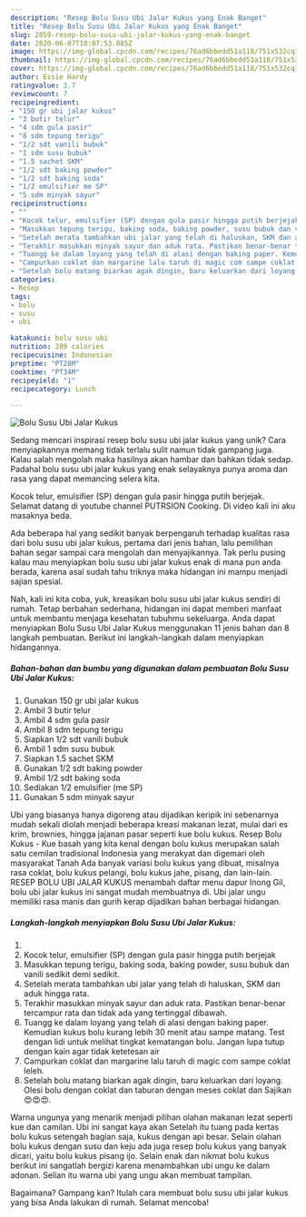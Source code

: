 ```yaml
---
description: "Resep Bolu Susu Ubi Jalar Kukus yang Enak Banget"
title: "Resep Bolu Susu Ubi Jalar Kukus yang Enak Banget"
slug: 2859-resep-bolu-susu-ubi-jalar-kukus-yang-enak-banget
date: 2020-06-07T18:07:53.885Z
image: https://img-global.cpcdn.com/recipes/76ad6bbedd51a118/751x532cq70/bolu-susu-ubi-jalar-kukus-foto-resep-utama.jpg
thumbnail: https://img-global.cpcdn.com/recipes/76ad6bbedd51a118/751x532cq70/bolu-susu-ubi-jalar-kukus-foto-resep-utama.jpg
cover: https://img-global.cpcdn.com/recipes/76ad6bbedd51a118/751x532cq70/bolu-susu-ubi-jalar-kukus-foto-resep-utama.jpg
author: Essie Hardy
ratingvalue: 3.7
reviewcount: 7
recipeingredient:
- "150 gr ubi jalar kukus"
- "3 butir telur"
- "4 sdm gula pasir"
- "8 sdm tepung terigu"
- "1/2 sdt vanili bubuk"
- "1 sdm susu bubuk"
- "1.5 sachet SKM"
- "1/2 sdt baking powder"
- "1/2 sdt baking soda"
- "1/2 emulsifier me SP"
- "5 sdm minyak sayur"
recipeinstructions:
- ""
- "Kocok telur, emulsifier (SP) dengan gula pasir hingga putih berjejak"
- "Masukkan tepung terigu, baking soda, baking powder, susu bubuk dan vanili sedikit demi sedikit."
- "Setelah merata tambahkan ubi jalar yang telah di haluskan, SKM dan aduk hingga rata."
- "Terakhir masukkan minyak sayur dan aduk rata. Pastikan benar-benar tercampur rata dan tidak ada yang tertinggal dibawah."
- "Tuangg ke dalam loyang yang telah di alasi dengan baking paper. Kemudian kukus bolu kurang lebih 30 menit atau sampe matang. Test dengan lidi untuk melihat tingkat kematangan bolu. Jangan lupa tutup dengan kain agar tidak ketetesan air"
- "Campurkan coklat dan margarine lalu taruh di magic com sampe coklat leleh."
- "Setelah bolu matang biarkan agak dingin, baru keluarkan dari loyang. Olesi bolu dengan coklat dan taburan dengan meses coklat dan Sajikan 😍😍😍."
categories:
- Resep
tags:
- bolu
- susu
- ubi

katakunci: bolu susu ubi 
nutrition: 289 calories
recipecuisine: Indonesian
preptime: "PT28M"
cooktime: "PT34M"
recipeyield: "1"
recipecategory: Lunch

---
```



![Bolu Susu Ubi Jalar Kukus](https://img-global.cpcdn.com/recipes/76ad6bbedd51a118/751x532cq70/bolu-susu-ubi-jalar-kukus-foto-resep-utama.jpg)

Sedang mencari inspirasi resep bolu susu ubi jalar kukus yang unik? Cara menyiapkannya memang tidak terlalu sulit namun tidak gampang juga. Kalau salah mengolah maka hasilnya akan hambar dan bahkan tidak sedap. Padahal bolu susu ubi jalar kukus yang enak selayaknya punya aroma dan rasa yang dapat memancing selera kita.

Kocok telur, emulsifier (SP) dengan gula pasir hingga putih berjejak. Selamat datang di youtube channel PUTRSION Cooking. Di video kali ini aku masaknya beda.

Ada beberapa hal yang sedikit banyak berpengaruh terhadap kualitas rasa dari bolu susu ubi jalar kukus, pertama dari jenis bahan, lalu pemilihan bahan segar sampai cara mengolah dan menyajikannya. Tak perlu pusing kalau mau menyiapkan bolu susu ubi jalar kukus enak di mana pun anda berada, karena asal sudah tahu triknya maka hidangan ini mampu menjadi sajian spesial.


Nah, kali ini kita coba, yuk, kreasikan bolu susu ubi jalar kukus sendiri di rumah. Tetap berbahan sederhana, hidangan ini dapat memberi manfaat untuk membantu menjaga kesehatan tubuhmu sekeluarga. Anda dapat menyiapkan Bolu Susu Ubi Jalar Kukus menggunakan 11 jenis bahan dan 8 langkah pembuatan. Berikut ini langkah-langkah dalam menyiapkan hidangannya.

<!--inarticleads1-->

##### Bahan-bahan dan bumbu yang digunakan dalam pembuatan Bolu Susu Ubi Jalar Kukus:

1. Gunakan 150 gr ubi jalar kukus
1. Ambil 3 butir telur
1. Ambil 4 sdm gula pasir
1. Ambil 8 sdm tepung terigu
1. Siapkan 1/2 sdt vanili bubuk
1. Ambil 1 sdm susu bubuk
1. Siapkan 1.5 sachet SKM
1. Gunakan 1/2 sdt baking powder
1. Ambil 1/2 sdt baking soda
1. Sediakan 1/2 emulsifier (me SP)
1. Gunakan 5 sdm minyak sayur


Ubi yang biasanya hanya digoreng atau dijadikan keripik ini sebenarnya mudah sekali diolah menjadi beberapa kreasi makanan lezat, mulai dari es krim, brownies, hingga jajanan pasar seperti kue bolu kukus. Resep Bolu Kukus - Kue basah yang kita kenal dengan bolu kukus merupakan salah satu cemilan tradisional Indonesia yang merakyat dan digemari oleh masyarakat Tanah Ada banyak variasi bolu kukus yang dibuat, misalnya rasa coklat, bolu kukus pelangi, bolu kukus jahe, pisang, dan lain-lain. RESEP BOLU UBI JALAR KUKUS menambah daftar menu dapur Inong Gil, bolu ubi jalar kukus ini sangat mudah membuatnya di. Ubi jalar ungu memiliki rasa manis dan gurih kerap dijadikan bahan berbagai hidangan. 

<!--inarticleads2-->

##### Langkah-langkah menyiapkan Bolu Susu Ubi Jalar Kukus:

1. 
1. Kocok telur, emulsifier (SP) dengan gula pasir hingga putih berjejak
1. Masukkan tepung terigu, baking soda, baking powder, susu bubuk dan vanili sedikit demi sedikit.
1. Setelah merata tambahkan ubi jalar yang telah di haluskan, SKM dan aduk hingga rata.
1. Terakhir masukkan minyak sayur dan aduk rata. Pastikan benar-benar tercampur rata dan tidak ada yang tertinggal dibawah.
1. Tuangg ke dalam loyang yang telah di alasi dengan baking paper. Kemudian kukus bolu kurang lebih 30 menit atau sampe matang. Test dengan lidi untuk melihat tingkat kematangan bolu. Jangan lupa tutup dengan kain agar tidak ketetesan air
1. Campurkan coklat dan margarine lalu taruh di magic com sampe coklat leleh.
1. Setelah bolu matang biarkan agak dingin, baru keluarkan dari loyang. Olesi bolu dengan coklat dan taburan dengan meses coklat dan Sajikan 😍😍😍.


Warna ungunya yang menarik menjadi pilihan olahan makanan lezat seperti kue dan camilan. Ubi ini sangat kaya akan Setelah itu tuang pada kertas bolu kukus setengah bagian saja, kukus dengan api besar. Selain olahan bolu kukus dengan susu dan keju ada juga resep bolu kukus yang banyak dicari, yaitu bolu kukus pisang ijo. Selain enak dan nikmat bolu kukus berikut ini sangatlah bergizi karena menambahkan ubi ungu ke dalam adonan. Selian itu warna ubi yang ungu akan membuat tampilan. 

Bagaimana? Gampang kan? Itulah cara membuat bolu susu ubi jalar kukus yang bisa Anda lakukan di rumah. Selamat mencoba!
